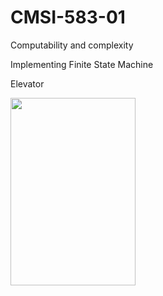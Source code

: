 # CMSI-583-01
Computability and complexity 

Implementing Finite State Machine

Elevator


<img src="https://github.com/sgowdaks/CMSI-583-01/blob/main/gifs/Elevator.gif" width="200" height="300">



